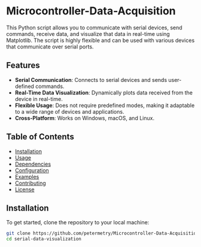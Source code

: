 # Microcontroller-Data-Acquisition

This Python script allows you to communicate with serial devices, send commands, receive data, and visualize that data in real-time using Matplotlib. The script is highly flexible and can be used with various devices that communicate over serial ports.

## Features

- **Serial Communication**: Connects to serial devices and sends user-defined commands.
- **Real-Time Data Visualization**: Dynamically plots data received from the device in real-time.
- **Flexible Usage**: Does not require predefined modes, making it adaptable to a wide range of devices and applications.
- **Cross-Platform**: Works on Windows, macOS, and Linux.

## Table of Contents

- [Installation](#installation)
- [Usage](#usage)
- [Dependencies](#dependencies)
- [Configuration](#configuration)
- [Examples](#examples)
- [Contributing](#contributing)
- [License](#license)

## Installation

To get started, clone the repository to your local machine:

```bash
git clone https://github.com/petermetry/Microcontroller-Data-Acquisition.git
cd serial-data-visualization

